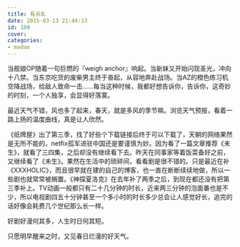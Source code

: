 ```yaml
---
title: 有点乱
date: 2015-03-13 21:44:13
id: 109
cover: 
categories:
- madao
---
```


当舰娘OP随着一句巨燃的『weigh anchor』响起。当新妹又开始闪现圣光，冲向十八禁。当东京吃货的废柴男主终于奋起，从容地奔赴战场。当AZ的橙色练习机空降战场，给敌人致命一击……每当这种时候，我都好想告诉你，告诉你，这奇妙的时刻，一个人独享，会显得好落寞。

最近天气不错，风也多了起来，春天，就是多风的季节嘛。浏览天气预报，看着一路上扬的温度曲线，真是让人欣然。

《纸牌屋》出了第三季，找了好些个下载链接后终于可以下载了，天朝的网络果然是无所不能的，netfix孤军进驻中国还是要谨慎为妙。因为看了一篇文章推荐《未生》，就看了三四集，之后却没有继续看下去。昨天在同事家等着饭菜备好之前，又继续看了《未生》。果然在生活中的琐碎间，看看剧是很不错的。只是最近在补《XXXHOLIC》，而且很早就在建的自己的博客，也一直在断断续续地做，所以一些剧也就常常被搁置。《神探夏洛克》在去年补了两季之后，到现在都还没有把第三季补上。TV动画一般都只有二十几分钟的时长，近来两三分钟的泡面番也是不少，所以电视剧四五十分钟甚至一个多小时的时长多少总会让人感觉好长，追完的话好像会耗费几个世纪那么长一样。

好剧好漫何其多，人生时日何其短。

只愿明早醒来之时，又见春日烂漫的好天气。
